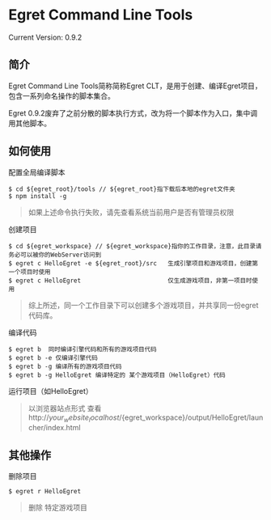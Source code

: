 Egret Command Line Tools
================================================
Current Version: 0.9.2



简介
-------------------

Egret Command Line Tools简称简称Egret CLT，是用于创建、编译Egret项目，包含一系列命名操作的脚本集合。

Egret 0.9.2废弃了之前分散的脚本执行方式，改为将一个脚本作为入口，集中调用其他脚本。



如何使用
------------------------

配置全局编译脚本
```
$ cd ${egret_root}/tools // ${egret_root}指下载后本地的egret文件夹
$ npm install -g
```

> 如果上述命令执行失败，请先查看系统当前用户是否有管理员权限

创建项目
```
$ cd ${egret_workspace} // ${egret_workspace}指你的工作目录，注意，此目录请务必可以被你的WebServer访问到
$ egret c HelloEgret -e ${egret_root}/src   生成引擎项目和游戏项目，创建第一个项目时使用
$ egret c HelloEgret                        仅生成游戏项目，非第一项目时使用
```
> 综上所述，同一个工作目录下可以创建多个游戏项目，并共享同一份egret代码库。

编译代码
```
$ egret b  同时编译引擎代码和所有的游戏项目代码
$ egret b -e 仅编译引擎代码
$ egret b -g 编译所有的游戏项目代码
$ egret b -g HelloEgret 编译特定的 某个游戏项目（HelloEgret）代码
```


运行项目（如HelloEgret）
> 以浏览器站点形式 查看 http://${your_website_localhost}/${egret_workspace}/output/HelloEgret/launcher/index.html


其他操作
-------------------------
删除项目
```
$ egret r HelloEgret
```
> 删除 特定游戏项目



